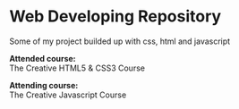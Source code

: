 # Web Developing Repository
Some of my project builded up with css, html and javascript

**Attended course:**  
The Creative HTML5 & CSS3 Course

**Attending course:**  
 The Creative Javascript Course
